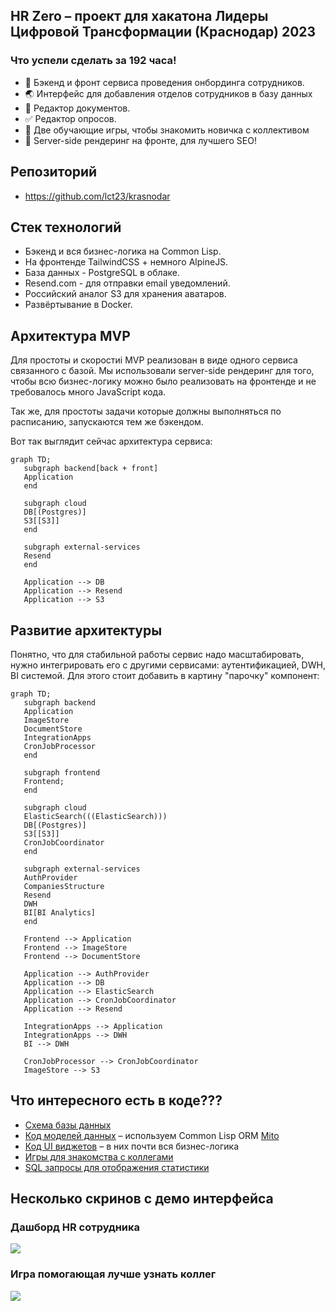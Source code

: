 ## HR Zero – проект для хакатона Лидеры Цифровой Трансформации (Краснодар) 2023

### Что успели сделать за 192 часа!

- 🎉 Бэкенд и фронт сервиса проведения онбординга сотрудников.
- 🌏 Интерфейс для добавления отделов сотрудников в базу данных
- 📕 Редактор документов.
- ✅ Редактор опросов.
- 💾 Две обучающие игры, чтобы знакомить новичка с коллективом
- 🧨 Server-side рендеринг на фронте, для лучшего SEO!

## Репозиторий

* https://github.com/lct23/krasnodar

## Стек технологий

* Бэкенд и вся бизнес-логика на Common Lisp.
* На фронтенде TailwindCSS + немного AlpineJS.
* База данных - PostgreSQL в облаке.
* Resend.com - для отправки email уведомлений.
* Российский аналог S3 для хранения аватаров.
* Развёртывание в Docker.

## Архитектура MVP

Для простоты и скоростиi MVP реализован в виде одного сервиса связанного с базой.
Мы использовали server-side рендеринг для того, чтобы всю бизнес-логику можно было
реализовать на фронтенде и не требовалось много JavaScript кода.

Так же, для простоты задачи которые должны выполняться по расписанию, запускаются тем же бэкендом.

Вот так выглядит сейчас архитектура сервиса:

```mermaid
graph TD;
   subgraph backend[back + front]
   Application
   end
   
   subgraph cloud
   DB[(Postgres)]
   S3[[S3]]
   end

   subgraph external-services
   Resend
   end

   Application --> DB
   Application --> Resend
   Application --> S3
```

## Развитие архитектуры

Понятно, что для стабильной работы сервис надо масштабировать, нужно интегрировать его с другими сервисами: аутентификацией, DWH, BI системой.
Для этого стоит добавить в картину "парочку" компонент:

```mermaid
graph TD;
   subgraph backend
   Application
   ImageStore
   DocumentStore
   IntegrationApps
   CronJobProcessor
   end

   subgraph frontend
   Frontend;
   end
   
   subgraph cloud
   ElasticSearch(((ElasticSearch)))
   DB[(Postgres)]
   S3[[S3]]
   CronJobCoordinator
   end

   subgraph external-services
   AuthProvider
   CompaniesStructure
   Resend
   DWH
   BI[BI Analytics]
   end
   
   Frontend --> Application
   Frontend --> ImageStore
   Frontend --> DocumentStore

   Application --> AuthProvider
   Application --> DB
   Application --> ElasticSearch
   Application --> CronJobCoordinator
   Application --> Resend

   IntegrationApps --> Application
   IntegrationApps --> DWH
   BI --> DWH
   
   CronJobProcessor --> CronJobCoordinator
   ImageStore --> S3
```

## Что интересного есть в коде???

* [Схема базы данных](https://github.com/lct23/krasnodar/blob/master/schema.sql)
* [Код моделей данных](https://github.com/lct23/krasnodar/tree/master/server/src/models) – используем Common Lisp ORM [Mito](https://github.com/fukamachi/mito) 
* [Код UI виджетов](https://github.com/lct23/krasnodar/tree/master/server/src/widgets) – в них почти вся бизнес-логика
* [Игры для знакомства с коллегами](https://github.com/lct23/krasnodar/tree/master/server/src/games)
* [SQL запросы для отображения статистики](https://github.com/lct23/krasnodar/blob/master/server/src/analytics.lisp)

## Несколько скринов с демо интерфейса

### Дашборд HR сотрудника

![](https://storage.yandexcloud.net/hrzero-files/lct-hr-dashboard.gif)

### Игра помогающая лучше узнать коллег
![](https://storage.yandexcloud.net/hrzero-files/lct-hr-game.gif)

